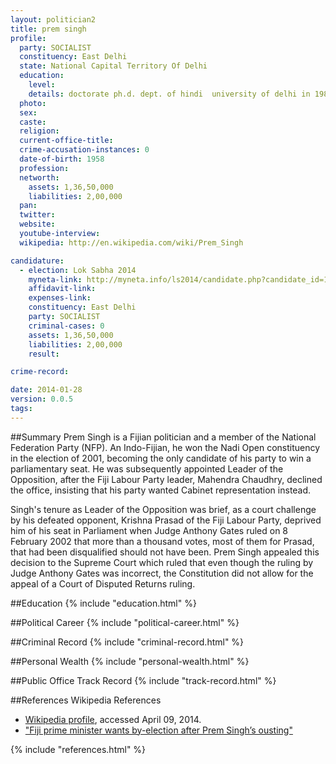 ```yaml
---
layout: politician2
title: prem singh
profile: 
  party: SOCIALIST
  constituency: East Delhi
  state: National Capital Territory Of Delhi
  education: 
    level: 
    details: doctorate ph.d. dept. of hindi  university of delhi in 1984
  photo: 
  sex: 
  caste: 
  religion: 
  current-office-title: 
  crime-accusation-instances: 0
  date-of-birth: 1958
  profession: 
  networth: 
    assets: 1,36,50,000
    liabilities: 2,00,000
  pan: 
  twitter: 
  website: 
  youtube-interview: 
  wikipedia: http://en.wikipedia.com/wiki/Prem_Singh

candidature: 
  - election: Lok Sabha 2014
    myneta-link: http://myneta.info/ls2014/candidate.php?candidate_id=1354
    affidavit-link: 
    expenses-link: 
    constituency: East Delhi 
    party: SOCIALIST
    criminal-cases: 0
    assets: 1,36,50,000
    liabilities: 2,00,000
    result:  

crime-record: 

date: 2014-01-28
version: 0.0.5
tags: 
---
```

##Summary
Prem Singh is a Fijian politician and a member of the National Federation Party (NFP). An Indo-Fijian, he won the Nadi Open constituency in the election of 2001, becoming the only candidate of his party to win a parliamentary seat. He was subsequently appointed Leader of the Opposition, after the Fiji Labour Party leader, Mahendra Chaudhry, declined the office, insisting that his party wanted Cabinet representation instead.

Singh's tenure as Leader of the Opposition was brief, as a court challenge by his defeated opponent, Krishna Prasad of the Fiji Labour Party, deprived him of his seat in Parliament when Judge Anthony Gates ruled on 8 February 2002 that more than a thousand votes, most of them for Prasad, that had been disqualified should not have been. Prem Singh appealed this decision to the Supreme Court which ruled that even though the ruling by Judge Anthony Gates was incorrect, the Constitution did not allow for the appeal of a Court of Disputed Returns ruling.


##Education
{% include "education.html" %}


##Political Career
{% include "political-career.html" %}


##Criminal Record
{% include "criminal-record.html" %}


##Personal Wealth
{% include "personal-wealth.html" %}


##Public Office Track Record
{% include "track-record.html" %}


##References
Wikipedia References
- [Wikipedia profile]({{page.profile.wikipedia}}), accessed April 09, 2014.
- ["Fiji prime minister wants by-election after Prem Singh’s ousting"][wiki1]

[wiki1]: http://www.rnzi.com/pages/news.php?op=read&id=1778


{% include "references.html" %}